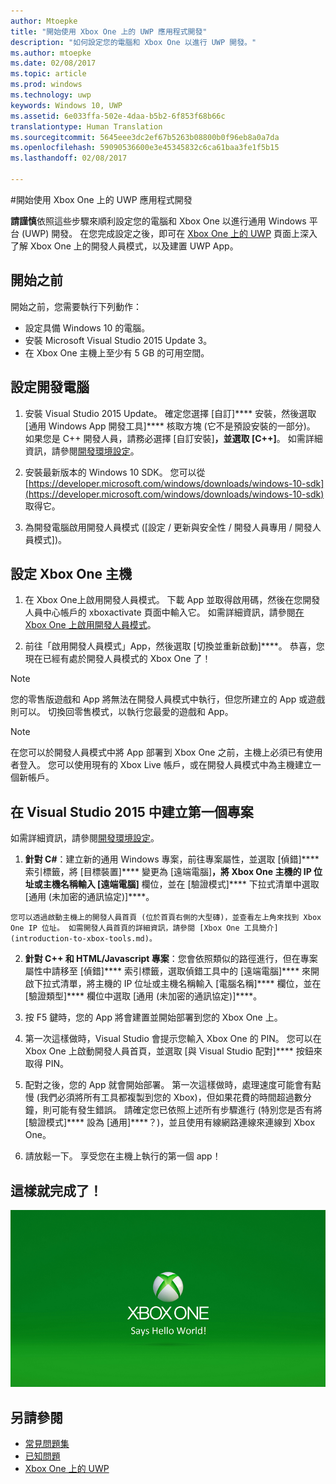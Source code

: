 ```yaml
---
author: Mtoepke
title: "開始使用 Xbox One 上的 UWP 應用程式開發"
description: "如何設定您的電腦和 Xbox One 以進行 UWP 開發。"
ms.author: mtoepke
ms.date: 02/08/2017
ms.topic: article
ms.prod: windows
ms.technology: uwp
keywords: Windows 10, UWP
ms.assetid: 6e033ffa-502e-4daa-b5b2-6f853f68b66c
translationtype: Human Translation
ms.sourcegitcommit: 5645eee3dc2ef67b5263b08800b0f96eb8a0a7da
ms.openlocfilehash: 59090536600e3e45345832c6ca61baa3fe1f5b15
ms.lasthandoff: 02/08/2017

---
```


#<a name="getting-started-with-uwp-app-development-on-xbox-one"></a>開始使用 Xbox One 上的 UWP 應用程式開發

**請謹慎**依照這些步驟來順利設定您的電腦和 Xbox One 以進行通用 Windows 平台 (UWP) 開發。 在您完成設定之後，即可在 [Xbox One 上的 UWP](index.md) 頁面上深入了解 Xbox One 上的開發人員模式，以及建置 UWP App。 

## <a name="before-you-start"></a>開始之前
開始之前，您需要執行下列動作：
-    設定具備 Windows 10 的電腦。
-    安裝 Microsoft Visual Studio 2015 Update 3。
- 在 Xbox One 主機上至少有 5 GB 的可用空間。

## <a name="setting-up-your-development-pc"></a>設定開發電腦
1.    安裝 Visual Studio 2015 Update。 確定您選擇 [自訂]**** 安裝，然後選取 [通用 Windows App 開發工具]**** 核取方塊 (它不是預設安裝的一部分)。 如果您是 C++ 開發人員，請務必選擇 [自訂安裝]****，並選取 [C++]****。 如需詳細資訊，請參閱[開發環境設定](development-environment-setup.md)。 

2.    安裝最新版本的 Windows 10 SDK。 您可以從 [https://developer.microsoft.com/windows/downloads/windows-10-sdk](https://developer.microsoft.com/windows/downloads/windows-10-sdk) 取得它。

3.  為開發電腦啟用開發人員模式 ([設定 / 更新與安全性 / 開發人員專用 / 開發人員模式])。

## <a name="setting-up-your-xbox-one-console"></a>設定 Xbox One 主機
1.    在 Xbox One上啟用開發人員模式。 下載 App 並取得啟用碼，然後在您開發人員中心帳戶的 xboxactivate 頁面中輸入它。 如需詳細資訊，請參閱[在 Xbox One 上啟用開發人員模式](devkit-activation.md)。 

2.    前往「啟用開發人員模式」App，然後選取 [切換並重新啟動]****。 恭喜，您現在已經有處於開發人員模式的 Xbox One 了！
  
  > [!NOTE]
  > 您的零售版遊戲和 App 將無法在開發人員模式中執行，但您所建立的 App 或遊戲則可以。 切換回零售模式，以執行您最愛的遊戲和 App。
    
  > [!NOTE]
  > 在您可以於開發人員模式中將 App 部署到 Xbox One 之前，主機上必須已有使用者登入。 您可以使用現有的 Xbox Live 帳戶，或在開發人員模式中為主機建立一個新帳戶。 

## <a name="creating-your-first-project-in-visual-studio-2015"></a>在 Visual Studio 2015 中建立第一個專案

如需詳細資訊，請參閱[開發環境設定](development-environment-setup.md)。

1.    **針對 C#**：建立新的通用 Windows 專案，前往專案屬性，並選取 [偵錯]**** 索引標籤，將 [目標裝置]**** 變更為 [遠端電腦]****，將 Xbox One 主機的 IP 位址或主機名稱輸入 [遠端電腦]**** 欄位，並在 [驗證模式]**** 下拉式清單中選取 [通用 (未加密的通訊協定)]****。   

    您可以透過啟動主機上的開發人員首頁 (位於首頁右側的大型磚)，並查看左上角來找到 Xbox One IP 位址。 如需開發人員首頁的詳細資訊，請參閱 [Xbox One 工具簡介](introduction-to-xbox-tools.md)。  

2.    **針對 C++ 和 HTML/Javascript 專案**：您會依照類似的路徑進行，但在專案屬性中請移至 [偵錯]**** 索引標籤，選取偵錯工具中的 [遠端電腦]**** 來開啟下拉式清單，將主機的 IP 位址或主機名稱輸入 [電腦名稱]**** 欄位，並在 [驗證類型]**** 欄位中選取 [通用 (未加密的通訊協定)]****。
   
3.    按 F5 鍵時，您的 App 將會建置並開始部署到您的 Xbox One 上。
  
4.    第一次這樣做時，Visual Studio 會提示您輸入 Xbox One 的 PIN。 您可以在 Xbox One 上啟動開發人員首頁，並選取 [與 Visual Studio 配對]**** 按鈕來取得 PIN。
  
5.    配對之後，您的 App 就會開始部署。 第一次這樣做時，處理速度可能會有點慢 (我們必須將所有工具都複製到您的 Xbox)，但如果花費的時間超過數分鐘，則可能有發生錯誤。 請確定您已依照上述所有步驟進行 (特別您是否有將 [驗證模式]**** 設為 [通用]****？)，並且使用有線網路連線來連線到 Xbox One。  

6. 請放鬆一下。 享受您在主機上執行的第一個 app！  

## <a name="thats-it"></a>這樣就完成了！

![Hello World](images/getting-started-hello-world.png)

## <a name="see-also"></a>另請參閱  
- [常見問題集](frequently-asked-questions.md)  
- [已知問題](known-issues.md)
- [Xbox One 上的 UWP](index.md) 

